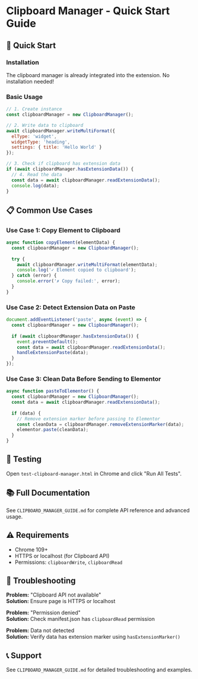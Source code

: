 # Clipboard Manager - Quick Start Guide

## 🚀 Quick Start

### Installation
The clipboard manager is already integrated into the extension. No installation needed!

### Basic Usage

```javascript
// 1. Create instance
const clipboardManager = new ClipboardManager();

// 2. Write data to clipboard
await clipboardManager.writeMultiFormat({
  elType: 'widget',
  widgetType: 'heading',
  settings: { title: 'Hello World' }
});

// 3. Check if clipboard has extension data
if (await clipboardManager.hasExtensionData()) {
  // 4. Read the data
  const data = await clipboardManager.readExtensionData();
  console.log(data);
}
```

## 📋 Common Use Cases

### Use Case 1: Copy Element to Clipboard
```javascript
async function copyElement(elementData) {
  const clipboardManager = new ClipboardManager();
  
  try {
    await clipboardManager.writeMultiFormat(elementData);
    console.log('✓ Element copied to clipboard');
  } catch (error) {
    console.error('✗ Copy failed:', error);
  }
}
```

### Use Case 2: Detect Extension Data on Paste
```javascript
document.addEventListener('paste', async (event) => {
  const clipboardManager = new ClipboardManager();
  
  if (await clipboardManager.hasExtensionData()) {
    event.preventDefault();
    const data = await clipboardManager.readExtensionData();
    handleExtensionPaste(data);
  }
});
```

### Use Case 3: Clean Data Before Sending to Elementor
```javascript
async function pasteToElementor() {
  const clipboardManager = new ClipboardManager();
  const data = await clipboardManager.readExtensionData();
  
  if (data) {
    // Remove extension marker before passing to Elementor
    const cleanData = clipboardManager.removeExtensionMarker(data);
    elementor.paste(cleanData);
  }
}
```

## 🧪 Testing

Open `test-clipboard-manager.html` in Chrome and click "Run All Tests".

## 📚 Full Documentation

See `CLIPBOARD_MANAGER_GUIDE.md` for complete API reference and advanced usage.

## ⚠️ Requirements

- Chrome 109+
- HTTPS or localhost (for Clipboard API)
- Permissions: `clipboardWrite`, `clipboardRead`

## 🔧 Troubleshooting

**Problem:** "Clipboard API not available"  
**Solution:** Ensure page is HTTPS or localhost

**Problem:** "Permission denied"  
**Solution:** Check manifest.json has `clipboardRead` permission

**Problem:** Data not detected  
**Solution:** Verify data has extension marker using `hasExtensionMarker()`

## 📞 Support

See `CLIPBOARD_MANAGER_GUIDE.md` for detailed troubleshooting and examples.
